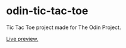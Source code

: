 # odin-tic-tac-toe
Tic Tac Toe project made for The Odin Project.

[Live preview.](https://mostafasaad1987.github.io/odin-tic-tac-toe/)
